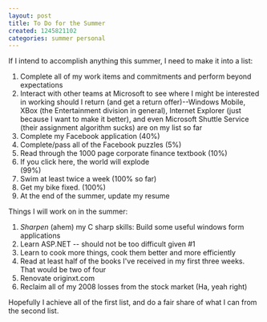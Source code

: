 ```yaml
---
layout: post
title: To Do for the Summer
created: 1245821102
categories: summer personal
---
```

If I intend to accomplish anything this summer, I need to make it into a list:

1. Complete all of my work items and commitments and perform beyond expectations
1. Interact with other teams at Microsoft to see where I might be interested in working should I return (and get a return offer)--Windows Mobile, XBox (the Entertainment division in general), Internet Explorer (just because I want to make it better), and even Microsoft Shuttle Service (their assignment algorithm sucks) are on my list so far
1. Complete my Facebook application (40%)
1. Complete/pass all of the Facebook puzzles (5%)
1. Read through the 1000 page corporate finance textbook (10%)
1. <div onclick="this.innerHTML='Complete Pokemon Ruby (Need to find Latios!)'">If you click here, the world will explode</div> (99%)
1. Swim at least twice a week (100% so far)
1. Get my bike fixed. (100%)
1. At the end of the summer, update my resume

Things I will work on in the summer:

1. *Sharpen* (ahem) my C sharp skills: Build some useful windows form applications
1. Learn ASP.NET -- should not be too difficult given #1
1. Learn to cook more things, cook them better and more efficiently
1. Read at least half of the books I've received in my first three weeks. That would be two of four
1. Renovate originxt.com
1. Reclaim all of my 2008 losses from the stock market (Ha, yeah right)

Hopefully I achieve all of the first list, and do a fair share of what I can from the second list.
